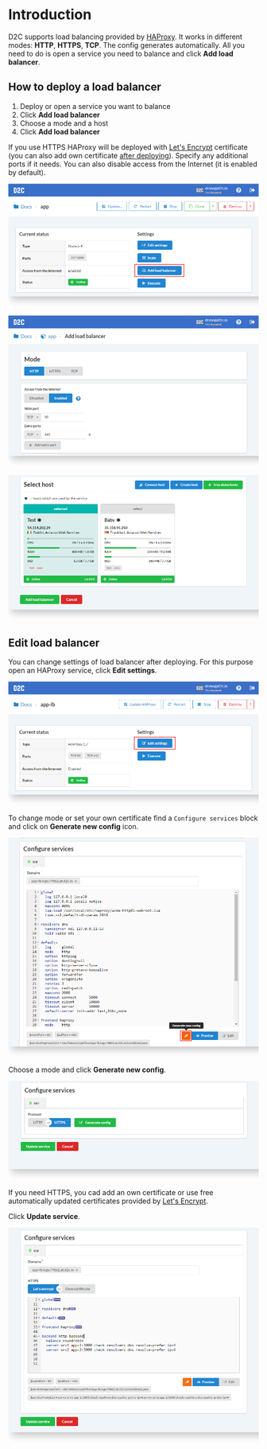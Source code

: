 # Introduction

D2C supports load balancing provided by [HAProxy](http://www.haproxy.org/). It works in different modes: **HTTP**, **HTTPS**, **TCP**. The config generates automatically. All you need to do is open a service you need to balance and click **Add load balancer**.

## How to deploy a load balancer

1. Deploy or open a service you want to balance
2. Click **Add load balancer**
3. Choose a mode and a host
4. Click **Add load balancer**

If you use HTTPS HAProxy will be deployed with [Let's Encrypt](https://letsencrypt.org/) certificate (you can also add own certificate [after deploying](/platform/balancing/#edit-load-balancer)). Specify any additional ports if it needs. You can also disable access from the Internet (it is enabled by default).

![Load balancing](../img/balancing.png)

![Load balancing - mode and ports](../img/balancing_mode_ports.png)

![Load balancing - choose a host](../img/balancing_hosts.png)

## Edit load balancer

You can change settings of load balancer after deploying. For this purpose open an HAProxy service, click **Edit settings**.

![Load balancing - editing](../img/balancing_editing.png)

To change mode or set your own certificate find a `Configure services` block and click on **Generate new config** icon.

![Load balancing - generate new config](../img/balancing_editing_new_config.png)

Choose a mode and click **Generate new config**.

![Load balancing - choose a mode](../img/balancing_editing_new_config_2.png)

If you need HTTPS, you cad add an own certificate or use free automatically updated certificates provided by [Let's Encrypt](https://letsencrypt.org/).

Click **Update service**.

![Load balancing - update](../img/balancing_editing_update.png)
